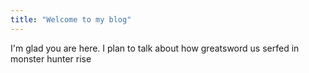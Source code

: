 ```yaml
---
title: "Welcome to my blog"
---
```


I'm glad you are here. I plan to talk about how greatsword us serfed in monster hunter rise

